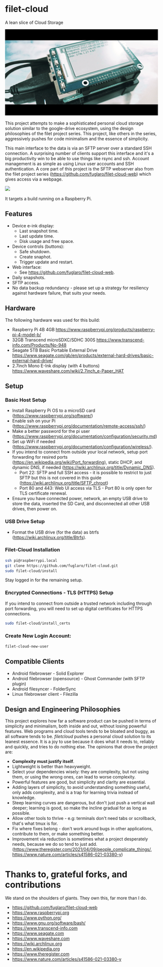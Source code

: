 # filet-cloud
A lean slice of Cloud Storage

![](filet-cloud-pic.jpg)

This project attempts to make a sophisticated personal cloud storage solution similar to the google-drive ecosystem, using the design philosophies of the filet project series. This project, like others in the series, aggressively pushes for code minimalism and the essence of simplicity.

This main interface to the data is via an SFTP server over a standard SSH connection. A surprising number of clients support this interface and it's a big productivity win to be able to use things like rsync and ssh. Account management is as simple as using Linux user accounts and SSH authentication. A core part of this project is the SFTP webserver also from the filet project series (https://github.com/fuglaro/filet-cloud-web) which gives access via a webpage.

![](https://github.com/fuglaro/filet-cloud-web/blob/main/filet-cloud-demo.gif?raw=true)

It targets a build running on a Raspberry Pi.

## Features
* Device e-ink display:
  * Last snapshot time.
  * Last update time.
  * Disk usage and free space.
* Device controls (buttons):
  * Safe shutdown.
  * Create snaphot.
  * Trigger update and restart.
* Web interface:
  * See https://github.com/fuglaro/filet-cloud-web.
* Daily snapshots.
* SFTP access.
* No data backup redundancy - please set up a strategy for resiliency against hardware failure, that suits your needs.

## Hardware
The following hardware was used for this build:
* Raspberry Pi 4B 4GB https://www.raspberrypi.org/products/raspberry-pi-4-model-b/
* 32GB Transcend microSDXC/SDHC 300S https://www.transcend-info.com/Products/No-948
* Seagate 5TB Basic Portable External Drive https://www.seagate.com/gb/en/products/external-hard-drives/basic-external-hard-drive/
* 2.7inch Mono E-Ink display (with 4 buttons) https://www.waveshare.com/wiki/2.7inch_e-Paper_HAT

## Setup
### Basic Host Setup
* Install Raspberry Pi OS to a microSD card (https://www.raspberrypi.org/software/)
* Enable ssh on your Pi (https://www.raspberrypi.org/documentation/remote-access/ssh/)
* Make a better password for the pi user (https://www.raspberrypi.org/documentation/configuration/security.md)
* Set up WiFi if needed (https://www.raspberrypi.org/documentation/configuration/wireless/).
* If you intend to connect from outside your local network, setup port forwarding for resired ports (https://en.wikipedia.org/wiki/Port_forwarding), static DHCP, and dynamic DNS, if needed (https://wiki.archlinux.org/title/Dynamic_DNS).
  * Port 22: SFTP and full SSH access - it is possible to restrict to just SFTP but this is not covered in this guide (https://wiki.archlinux.org/title/SFTP_chroot)
  * Port 80 and 443: Web UI access via TLS - Port 80 is only open for TLS certificate renewal.
* Ensure you have connected power, network, an empty USB drive to store the data, inserted the SD Card, and disconnected all other USB drives, then power on.

### USB Drive Setup
* Format the USB drive (for the data) as btrfs (https://wiki.archlinux.org/title/Btrfs).

### Filet-Cloud Installation
```bash
ssh pi@raspberrypi.local
git clone https://github.com/fuglaro/filet-cloud.git
sudo filet-cloud/install
```
Stay logged in for the remaining setup.

### Encrypted Connections - TLS (HTTPS) Setup
If you intend to connect from outside a trusted network including through port forwarding, you will need to set up digital certificates for HTTPS connections.
```bash
sudo filet-cloud/install_certs
```

### Create New Login Account:
```bash
filet-cloud-new-user
```
## Compatible Clients
* Android filebrowser - Solid Explorer
* Android filebrowser (opensource) - Ghost Commander (with SFTP plugin)
* Android filesyncer - FolderSync
* Linux filebrowser client - Filezilla

## Design and Engineering Philosophies

This project explores how far a software product can be pushed in terms of simplicity and minimalism, both inside and out, without losing powerful features. Web programs and cloud tools tends to be bloated and buggy, as all software tends to be. *filetcloud* pushes a personal cloud solution to its leanest essence. It is a joy to use because it does what it needs to, reliably and quickly, and tries to do nothing else. The opinions that drove the project are:

* **Complexity must justify itself**.
* Lightweight is better than heavyweight.
* Select your dependencies wisely: they are complexity, but not using them, or using the wrong ones, can lead to worse complexity.
* Powerful features are good, but simplicity and clarity are essential.
* Adding layers of simplicity, to avoid understanding something useful, only adds complexity, and is a trap for learning trivia instead of knowledge.
* Steep learning curves are dangerous, but don't just push a vertical wall deeper; learning is good, so make the incline gradual for as long as possible.
* Allow other tools to thrive - e.g: terminals don't need tabs or scrollback, that's what tmux is for.
* Fix where fixes belong - don't work around bugs in other applications, contribute to them, or make something better.
* Improvement via reduction is sometimes what a project desperately needs, because we do so tend to just add. (https://www.theregister.com/2021/04/09/people_complicate_things/, https://www.nature.com/articles/s41586-021-03380-y)

# Thanks to, grateful forks, and contributions

We stand on the shoulders of giants. They own this, far more than I do.

* https://github.com/fuglaro/filet-cloud-web
* https://www.raspberrypi.org
* https://www.python.org/
* https://www.gnu.org/software/bash/
* https://www.transcend-info.com
* https://www.seagate.com
* https://www.waveshare.com
* https://wiki.archlinux.org
* https://en.wikipedia.org
* https://www.theregister.com
* https://www.nature.com/articles/s41586-021-03380-y
